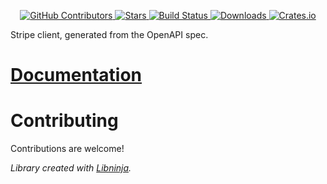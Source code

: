 <div id="top"></div>

<p align="center">
    <a href="https://github.com/libninjacom/stripe-rs/graphs/contributors">
        <img src="https://img.shields.io/github/contributors/libninjacom/stripe-rs.svg?style=flat-square" alt="GitHub Contributors" />
    </a>
    <a href="https://github.com/libninjacom/stripe-rs/stargazers">
        <img src="https://img.shields.io/github/stars/libninjacom/stripe-rs.svg?style=flat-square" alt="Stars" />
    </a>
    <a href="https://github.com/libninjacom/stripe-rs/actions">
        <img src="https://img.shields.io/github/workflow/status/libninjacom/stripe-rs/test?style=flat-square" alt="Build Status" />
    </a>
    
<a href="https://crates.io/crates/stripe2">
    <img src="https://img.shields.io/crates/d/stripe2?style=flat-square" alt="Downloads" />
</a>
<a href="https://crates.io/crates/stripe2">
    <img src="https://img.shields.io/crates/v/stripe2?style=flat-square" alt="Crates.io" />
</a>

</p>



Stripe client, generated from the OpenAPI spec.

# [Documentation](https://docs.rs/stripe2)

# Contributing

Contributions are welcome!

*Library created with [Libninja](https://www.libninja.com).*